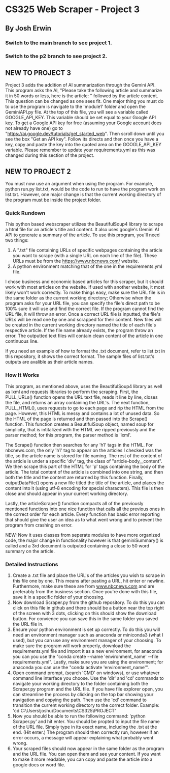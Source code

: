 # CS325 Web Scraper - Project 3
## By Josh Erwin
### Switch to the main branch to see project 1.
### Switch to the p2 branch to see project 2.

## NEW TO PROJECT 3
Project 3 adds the addition of AI summarization through the Gemini API. This program asks the AI, "Please take the following article and summarize it in 50 words or less, here is the article: " followed by the article content. This question can be changed as one sees fit.
One major thing you must do to use the program is navigate to the 'module1' folder and open the GeminiAPI.py file. At the top of this file, you will see a variable called GOOGLE_API_KEY. This variable should be set equal to your Google API key. To get a Google API key for free (assuming your Google account does not already have one) go to "https://ai.google.dev/tutorials/get_started_web". Then scroll down until you see the box "Get an API key". Follow its directs and then once you have a key, copy and paste the key into the quoted area on the GOOGLE_API_KEY variable.
Please remember to update your requirements.yml as this was changed during this section of the project.

## NEW TO PROJECT 2
You must now use an argument when using the program. For example, python run.py list.txt, would be the code to run to have the program work on list.txt. However, one major change is that the current working directory of the program must be inside the project folder.

### Quick Rundown
This python based webscraper utilizes the BeautifulSoup4 library to scrape a html file for an article's title and content. It also uses google's Gemini AI API to generate a summary of the article. To use this program, you'll need two things: 
1. A ".txt" file containing URLs of specific webpages containing the article you want to scrape (with a single URL on each line of the file). These URLs must be from the https://www.nbcnews.com/ website.
2. A python environment matching that of the one in the requirements.yml file.

  I chose business and economic based articles for this scraper, but it should work with most articles on the website. If used with another website, it most likely won't work correctly. To make things easy, make sure the URL file is in the same folder as the current working directory; Otherwise when the program asks for your URL file, you can specify the file's direct path to be 100% sure it will use and find the correct file. If the program cannot find the URL file, it will throw an error. Once a correct URL file is inputted, the file's URLs will be read one by one and scrapped for their content. New files will be created in the current working directory named the title of each file's respective article. If the file name already exists, the program throw an error. The outputted text files will contain clean content of the article in one continuous line. 

If you need an example of how to format the .txt document, refer to list.txt in this repository, it shows the correct format. The sample files of list.txt's outputs are avalible as their article names.

### How It Works
This program, as mentioned above, uses the BeautifulSoup4 library as well as lxml and requests libraries to perform the scraping. First, the PULL_URLs() function opens the URL text file, reads it line by line, closes the file, and returns an array containing the URL's. The next function, PULL_HTML(), uses requests to go to each page and rip the HTML from the page. However, this HTML is messy and contains a lot of unused data. So the HTML of the page is returned and then passed into the Scrape() function. This function creates a BeautifulSoup object, named soup for simplicity, that is intitalized with the HTML we ripped previously and the parser method; for this program, the parser method is 'lxml'. 

The Scrape() function then searches for any 'h1' tags in the HTML. For nbcnews.com, the only 'h1' tag to appear on the articles I checked was the title, so the article name is stored for file naming. The rest of the content of the article is under a specific 'div' tag, the class of "article-body__content". We then scrape this part of the HTML for 'p' tags containing the body of the article. The total content of the article is combined into one string, and then both the title and the content are returned by this function. Finally, outputDataFile() opens a new file titled the title of the article, and places the content into it (using utf-8 encoding for special characters). This file is then close and should appear in your current working directory. 

Lastly, the articleScraper() function compacts all of the previously mentioned functions into one nice function that calls all the previous ones in the correct order for each article. Every function has basic error reporting that should give the user an idea as to what went wrong and to prevent the program from crashing on error.

NEW: Now it uses classes from seperate modules to have more organized code, the major change in functionality however is that geminiSummary() is called and a 3rd document is outputed containing a close to 50 word summary on the article.

### Detailed Instructions
1. Create a .txt file and place the URL's of the articles you wish to scrape in this file one by one. This means after pasting a URL, hit enter or newline. Furthermore, make sure these are from www.nbcnews.com and are preferably from the business section. Once you're done with this file, save it in a specific folder of your choosing.
2. Now download Scraper.py from the github repository. To do this you can click on this file in github and there should be a button near the top right of the screen with 3 dots, clicking on this should show the download button. For convience you can save this in the same folder you saved the URL file in.
3. Ensure your python environment is set up correctly. To do this you will need an environment manager such as anaconda or miniconda3 (what I used), but you can use any environment manager of your choosing. To make sure the program will work properly, download the requirements.yml file and import it as a new environment, for anaconda you can you use the "conda create --name 'environment_name' --file requirements.yml". Lastly, make sure you are using the environment; for anaconda you can use the "conda activate 'environment_name'".
4. Open command prompt, (search 'CMD' on windows), or use whatever command line interface you choose. Use the 'dir' and 'cd' commands to navigate your working directory to the folder containing both the Scraper.py program and the URL file. If you have file explorer open, you can streamline the process by clicking on the top bar showing your navigation and copying the path. Then use the 'cd' command to transition the current working directory to the correct folder. Example: 'cd C:\Users\joshu\Documents\CS325\PROJECT'
5. Now you should be able to run the following command: 'python Scraper.py' and hit enter. You should be propted to input the file name of the URL file. Simply type in its exact name, including the .txt at the end. (Hit enter.) The program should then correctly run, however if an error occurs, a message will appear explaining what probably went wrong.
6. Your scraped files should now appear in the same folder as the program and the URL file. You can open them and see your content. If you want to make it more readable, you can copy and paste the article into a google docs or word file.
